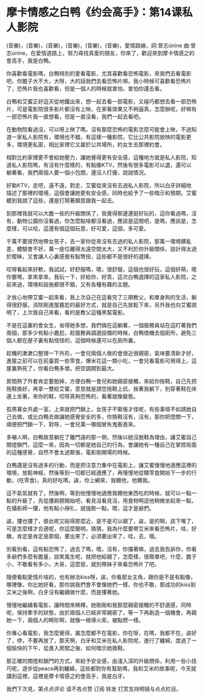 # 摩卡情感之白鸭《约会高手》：第14课私人影院

(音樂)，(音樂)，(音樂)，(音樂)，(音樂)，(音樂)，愛情路線，詞:曾志únine 曲:曾志únine，在愛情道路上，努力尋找真愛的朋友，你來了，歡迎來到摩卡情感之約會高手，我是白鴨。

你喜歡看電影嗎，白鴨特別的愛看電影，尤其喜歡看恐怖電影，來我們去看電影吧，你膽子大不大，大呀，大的話我們去看恐怖片唄，我小時候可喜歡看恐怖片了，恐怖片我也喜歡看，但是一個人的時候就害怕，害怕你還去看。

白鴨和艾蜜正好這天從地鐵出來，想一起去看一部電影，又碰巧都想去看一部恐怖片，可是電影院很多影片都沒有上映，在家看效果又不夠逼真，怎麼辦呢，好嘛有一部恐怖片我一直想看，但是一直沒看，我們一起去看吧。

在動物院看過沒，可以呀上映了嗎，沒有那麼恐怖的電影怎麼可能會上映，不過知道一家私人影院有，環境也不錯，有這樣一種影院，它比公共影院放映的電影更多，環境更私密，相比家裡它又屬於公共場所，約女生去那裡約會。

相對比約家裡更不會給她壓力，讓她覺得更有安全感，這種地方就是私人影院，知道私人影院嗎，有沒有什麼樣的，有點像KTV，然後有很多電影可以選，還可以躺著看，我們兩個人要一個小包間，還沒人打擾，說說情況。

好勒KTV，走吧，遠不遠，對走，艾蜜從來沒有去過私人影院，所以白牙詳細地描述了那裡的環境，這個會讓她更有安全感，同時也給予了一些暗示和預期，艾蜜聽到我說了這些，還是打鬧著願意跟我一起去。

到那裡我就可以大膽一些的升級關係了，我覺得那邊還挺好玩的，這你看過嗎，沒有，動物公園你沒看過，你怎麼點啥都沒看過，應該是這間吧，是嗎，應該是，怎麼樣，可以哈，這還有個這個玩意，好可愛，這個，多可愛。

千萬不要貿然地帶女孩子，去一家你從來沒有去過的私人影院，那萬一環境髒亂差，體驗會不好，萬一座位離得太遠空間太大，又不利於你升級關係，設計得太過於曖昧，又會讓人心裏感覺有點彆扭，這些都不是很好的選擇。

哎呀看起來好軟，我試試，好舒服嗎，嗯，很舒服，這個也很好玩，這個好萌，嗯你要嗎，拿來拿來，我玩一下，好給你，好乖，這次白鴨選擇的這家私人影院，之前來過，環境和設施都很不錯，又有各種有趣的主題。

才放心地帶艾蜜一起來看，我上次自己在這看完了三期教父，和單身狗的生活，躺得很舒服，消除剛進屋尷尬的最好方式，就是自己先放鬆下來，另外我也向艾蜜說明了，上次我自己來看，看的是教父這種黑幫電影。

不是在這裏約會女生，省得她多想，我們倆在這躺著，一個服務員站在這盯著我們兩個，那多少有點小尷尬，趁服務員調適設備的時候，白鴨借機去個廁所，避免三個人都在屋子裏有點怪怪的，這個時候還可以在廁所裏。

趁機的漱漱口整理一下外形，一會兒兩個人做的會很近很親密，氣味要清新才好，進屋之前可以在前臺買一些零食，爆米花這一類小吃，一會兒看電影可用得上，這屋裏熱死了，你看白鴨多壞，把空調開到最大。

房間熱了外套肯定要脫掉，方便白鴨一會兒和她親密接觸，來給你拖鞋，自己先把拖鞋換好，再拿一雙給艾蜜，意思就是請您拖鞋上炕，挨著我躺下，別穿著鞋在床邊上坐著，來你的鞋，哎呀真夠恐怖的，看著就像變態。

孤男寡女共處一室，上來就把門鎖上，女孩子不緊張才怪呢，有些事情不如請她自己去做，或比白鴨去做讓她感覺安全的多，你換鞋沒有，沒有，那你把燈關一下，順便把門鎖一下，對呀，一會兒萬一哪個冒失鬼衝進來。

多嚇人啊，白鴨故意躺在了離門遠的那一側，然後以她沒脫鞋為理由，讓艾蜜自己關燈鎖門，這麼一來，因為一切都是她自己的行為，會讓她有一種自己在掌控局面的這種感覺，自然不會太過緊張，電影剛開場的時候。

白鴨還是沒有過多的行動，而是把注意力集中在電影上，讓艾蜜慢慢地適應這裡的環境，放鬆神經，然後等到一切都已經適應了，再慢慢地從餵零食開始下一步的行動，(吃零食)，真的好吃嗎，誒，你上網來，我餵他，他餵我。

這不氣氛就有了，然後啊，等到他慢慢地適應我餵他東西吃的時候，就可以一點一點的升級了，先從摟肩膀開始吧，看見沒看見沒，用食物啊逗他稍微坐起來一點，在攝影師一摟，他有點小掙扎，就強勢一點，嗯，這才是爺們。

誒，摟也摟了，彼此呢又貼得那麼近，是不是可以親了，誒，是的啊，該下嘴了，可是怎麼樣才合適呢，你這麼聰明，猜猜，我為什麼要帶艾米來看恐怖片，哇，好醜，肯定是肯定是那個，要出來了，必須要出來了，哇，去，哦。

別看別看，這有點恐怖了，過去了嗎，嗯，沒有，你擋著嘛，過去我告訴你，你看多爺們多麼有膽量，談笑風生呢，就把他給親了，怎麼樣，很簡單吧，什麼，膽子小，不敢看有多小，大哥，這麼慫，就別帶妹子來看恐怖片了吧。

隨便看點愛情片啥的，也有辦法kiss呀，誒，你看那女主角，跟你是不是有點像，哪裡像，你比她好看，那你說我們會不會像她們一樣，你也不敢，那成功的kiss到艾米之後啊，白牙沒有繼續做什麼，而是摟著她。

慢慢地繼續看電影，讓時間來稀釋，她剛剛和我那麼親密接觸的不舒適感，同時呢，保持牽手的狀態，由於兩個人已經非常親密了，等一下再創造一個機會，再親她一下，兩個人的畸形啊，就像一根導火索，被點燃一樣。

你專心看電影，我怎麼覺得，誰怎麼都不在電影，你在呀，在嗎，我都不在，誒好了，停，不要再放了，那天啊，白牙和艾米在私人影院呢，進行了纏綿，度過了一個愉快的下午，從進入房間之後，如何暗示她換鞋。

那正確的關燈和鎖門的方式，來給予安全感，由淺入深的升級關係，利用一些小技巧呢，逐步從peace再到纏綿，這些都對你有幫助嗎，我和艾米的故事呢，今天就講到這裡，這裡是摩卡情感之約會高手，我是白牙。

我們下次見，第点点评论 请不吝点赞 订阅 转发 打赏支持明镜与点点栏目。
